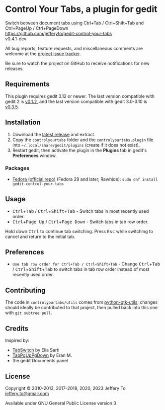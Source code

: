# Control Your Tabs, a plugin for gedit

Switch between document tabs using Ctrl+Tab / Ctrl+Shift+Tab and
Ctrl+PageUp / Ctrl+PageDown  
<https://github.com/jefferyto/gedit-control-your-tabs>  
v0.4.1-dev

All bug reports, feature requests, and miscellaneous comments are
welcome at the [project issue tracker].

Be sure to watch the project on GitHub to receive notifications for new
releases.

[project issue tracker]: https://github.com/jefferyto/gedit-control-your-tabs/issues

## Requirements

This plugin requires gedit 3.12 or newer. The last version compatible
with gedit 2 is [v0.1.2], and the last version compatible with gedit
3.0-3.10 is [v0.3.5].

[v0.1.2]: https://github.com/jefferyto/gedit-control-your-tabs/releases/tag/v0.1.2
[v0.3.5]: https://github.com/jefferyto/gedit-control-your-tabs/releases/tag/v0.3.5

## Installation

1.  Download the [latest release] and extract.
2.  Copy the `controlyourtabs` folder and the `controlyourtabs.plugin`
    file into `~/.local/share/gedit/plugins` (create if it does not
    exist).
3.  Restart gedit, then activate the plugin in the **Plugins** tab in
    gedit's **Preferences** window.

[latest release]: https://github.com/jefferyto/gedit-control-your-tabs/releases/latest

### Packages

*   [Fedora (official repo)] (Fedora 29 and later, Rawhide):
    `sudo dnf install gedit-control-your-tabs`

[Fedora (official repo)]: https://apps.fedoraproject.org/packages/gedit-control-your-tabs

## Usage

*   <kbd>Ctrl</kbd>+<kbd>Tab</kbd> /
    <kbd>Ctrl</kbd>+<kbd>Shift</kbd>+<kbd>Tab</kbd> - Switch tabs in
    most recently used order.
*   <kbd>Ctrl</kbd>+<kbd>Page Up</kbd> /
    <kbd>Ctrl</kbd>+<kbd>Page Down</kbd> - Switch tabs in tab row order.

Hold down <kbd>Ctrl</kbd> to continue tab switching. Press
<kbd>Esc</kbd> while switching to cancel and return to the initial tab.

## Preferences

*   `Use tab row order for Ctrl+Tab / Ctrl+Shift+Tab` - Change
    <kbd>Ctrl</kbd>+<kbd>Tab</kbd> /
    <kbd>Ctrl</kbd>+<kbd>Shift</kbd>+<kbd>Tab</kbd> to switch tabs in
    tab row order instead of most recently used order.

## Contributing

The code in `controlyourtabs/utils` comes from [python-gtk-utils];
changes should ideally be contributed to that project, then pulled back
into this one with `git subtree pull`.

[python-gtk-utils]: https://github.com/jefferyto/python-gtk-utils

## Credits

Inspired by:

*   [TabSwitch] by Elia Sarti
*   [TabPgUpPgDown] by Eran M.
*   the gedit Documents panel

[TabSwitch]: https://wiki.gnome.org/Apps/Gedit/PluginsOld?action=AttachFile&do=view&target=tabswitch.tar.gz
[TabPgUpPgDown]: https://wiki.gnome.org/Apps/Gedit/PluginsOld?action=AttachFile&do=view&target=tabpgupdown.tar.gz

## License

Copyright &copy; 2010-2013, 2017-2018, 2020, 2023 Jeffery To <jeffery.to@gmail.com>

Available under GNU General Public License version 3
